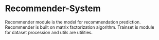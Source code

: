 # Recommender-System

Recommender module is the model for recommendation prediction. 
Recommender is built on matrix factorization algorithm.
Trainset is module for dataset procession and utils are utilities.
